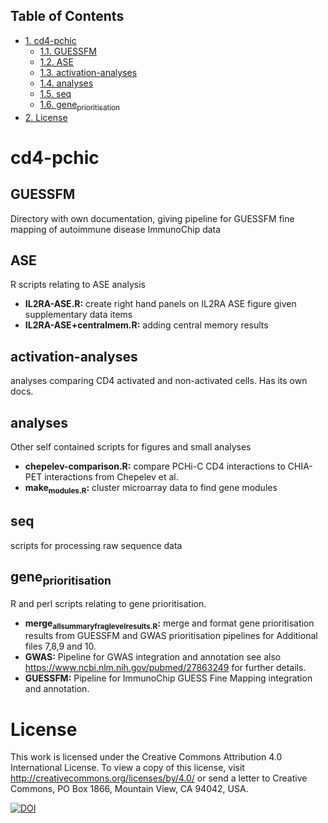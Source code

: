 <div id="table-of-contents">
<h2>Table of Contents</h2>
<div id="text-table-of-contents">
<ul>
<li><a href="#orge75f642">1. cd4-pchic</a>
<ul>
<li><a href="#org3298386">1.1. GUESSFM</a></li>
<li><a href="#org236b794">1.2. ASE</a></li>
<li><a href="#org4d4e42a">1.3. activation-analyses</a></li>
<li><a href="#orgf783800">1.4. analyses</a></li>
<li><a href="#orge47db28">1.5. seq</a></li>
<li><a href="#org0d330f9">1.6. gene<sub>prioritisation</sub></a></li>
</ul>
</li>
<li><a href="#org56eb3b0">2. License</a></li>
</ul>
</div>
</div>

<a id="orge75f642"></a>

# cd4-pchic


<a id="org3298386"></a>

## GUESSFM

Directory with own documentation, giving pipeline for GUESSFM fine mapping of autoimmune disease ImmunoChip data


<a id="org236b794"></a>

## ASE

R scripts relating to ASE analysis

-   **IL2RA-ASE.R:** create right hand panels on IL2RA ASE figure given supplementary data items
-   **IL2RA-ASE+centralmem.R:** adding central memory results


<a id="org4d4e42a"></a>

## activation-analyses

analyses comparing CD4 activated and non-activated cells.  Has its own docs.


<a id="orgf783800"></a>

## analyses

Other self contained scripts for figures and small analyses

-   **chepelev-comparison.R:** compare PCHi-C CD4 interactions to CHIA-PET interactions from Chepelev et al.
-   **make<sub>modules.R</sub>:** cluster microarray data to find gene modules


<a id="orge47db28"></a>

## seq

scripts for processing raw sequence data


<a id="org0d330f9"></a>

## gene<sub>prioritisation</sub>

R and perl scripts relating to gene prioritisation.

-   **merge<sub>all</sub><sub>summary</sub><sub>frag</sub><sub>level</sub><sub>results.R</sub>:** merge and format gene prioritisation results from GUESSFM and GWAS prioritisation pipelines for Additional files 7,8,9 and 10.
-   **GWAS:** Pipeline for GWAS integration and annotation see also <https://www.ncbi.nlm.nih.gov/pubmed/27863249> for further details.
-   **GUESSFM:** Pipeline for ImmunoChip GUESS Fine Mapping integration and annotation.


<a id="org56eb3b0"></a>

# License

This work is licensed under the Creative Commons Attribution 4.0 International License. To view a copy of this license, visit <http://creativecommons.org/licenses/by/4.0/> or send a letter to Creative Commons, PO Box 1866, Mountain View, CA 94042, USA.

[![DOI](https://zenodo.org/badge/56878178.svg)](https://zenodo.org/badge/latestdoi/56878178)
